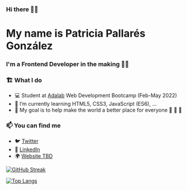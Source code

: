 
### Hi there 👋🏻
# My name is Patricia Pallarés González
### I'm a Frontend Developer in the making 👩‍💻 

### 🏗️ What I do

- 💻 Student at [Adalab](https://github.com/Adalab) Web Development Bootcamp (Feb-May 2022)
- 🌱 I’m currently learning HTML5, CSS3, JavaScript (ES6), ...
- 🌟 My goal is to help make the world a better place for everyone 🐰 🦊 🐷

### 📫 You can find me

- 🐦 [Twitter](https://twitter.com/patripalmares) 
- 💼 [LinkedIn](https://www.linkedin.com/in/patriciapallaresgonzalez) 
- 🌍 [Website TBD](https://) 

[![GitHub Streak](https://github-readme-streak-stats.herokuapp.com?user=patriciapallares&theme=vue&hide_border=true&date_format=j%20M%5B%20Y%5D)](https://git.io/streak-stats)

[![Top Langs](https://github-readme-stats.vercel.app/api/top-langs/?username=patriciapallares&theme=vue&hide_border=true&date_format=j%20M%5B%20Y%5D&layout=compact)](https://github.com/anuraghazra/github-readme-stats)
